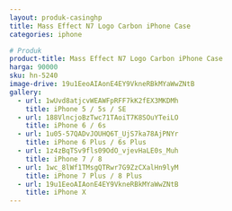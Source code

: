 ```yaml
---
layout: produk-casinghp
title: Mass Effect N7 Logo Carbon iPhone Case
categories: iphone

# Produk
product-title: Mass Effect N7 Logo Carbon iPhone Case
harga: 90000
sku: hn-5240
image-drive: 19u1EeoAIAonE4EY9VkneRBkMYaWwZNtB
gallery:
  - url: 1wUvd8atjcvWEAWFpRFF7kK2fEX3MKDMh
    title: iPhone 5 / 5s / SE
  - url: 188VlncjoBzTwc71TAoiT7K8SOuYTeiLO
    title: iPhone 6 / 6s
  - url: 1u05-57QADvJOUHQ6T_UjS7ka78AjPNYr
    title: iPhone 6 Plus / 6s Plus
  - url: 1z4zBqTSv9fls09OdO_vjevHaLE0s_Muh
    title: iPhone 7 / 8
  - url: 1wc_8lWf1TMsgQTRwr7G9ZzCXalHn9lyM
    title: iPhone 7 Plus / 8 Plus
  - url: 19u1EeoAIAonE4EY9VkneRBkMYaWwZNtB
    title: iPhone X
---
```

